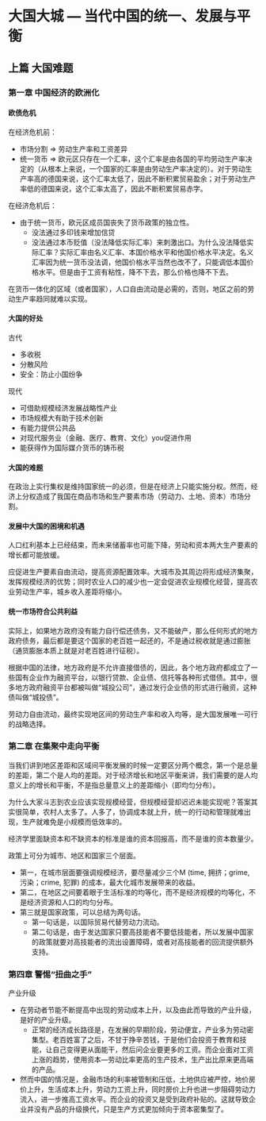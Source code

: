 # 大国大城 — 当代中国的统一、发展与平衡

## 上篇 大国难题

### 第一章 中国经济的欧洲化

#### 欧债危机

在经济危机前：

 - 市场分割 => 劳动生产率和工资差异
 - 统一货币 => 欧元区只存在一个汇率，这个汇率是由各国的平均劳动生产率决定的（从根本上来说，一个国家的汇率是由劳动生产率决定的）。对于劳动生产率高的德国来说，这个汇率太低了，因此不断积累贸易盈余；对于劳动生产率低的德国来说，这个汇率太高了，因此不断积累贸易赤字。

在经济危机后：

 - 由于统一货币，欧元区成员国丧失了货币政策的独立性。
   - 没法通过多印钱来增加信贷
   - 没法通过本币贬值（没法降低实际汇率）来刺激出口。为什么没法降低实际汇率？实际汇率由名义汇率、本国价格水平和他国价格水平决定。名义汇率因为统一货币没法调，他国价格水平当然也改不了，只能调低本国价格水平。但是由于工资有粘性，降不下去，那么价格也降不下去。

在货币一体化的区域（或者国家），人口自由流动是必需的，否则，地区之前的劳动生产率趋同就难以实现。

#### 大国的好处

古代

 - 多收税
 - 分散风险
 - 安全：防止小国纷争

现代

 - 可借助规模经济发展战略性产业
 - 市场规模大有助于技术创新
 - 有能力提供公共品
 - 对现代服务业（金融、医疗、教育、文化）you促进作用
 - 能获得作为国际媒介货币的铸币税

#### 大国的难题

在政治上实行集权是维持国家统一的必须，但是在经济上只能实施分权。然而，经济上分权造成了我国在商品市场和生产要素市场（劳动力、土地、资本）市场分割。

#### 发展中大国的困境和机遇

人口红利基本上已经结束，而未来储蓄率也可能下降，劳动和资本两大生产要素的增长都可能放缓。

应促进生产要素自由流动，提高资源配置效率。大城市及其周边将形成经济集聚，发挥规模经济的优势；同时农业人口的减少也一定会促进农业规模化经营，提高农业劳动生产率，城乡收入差距将缩小。

#### 统一市场符合公共利益

实际上，如果地方政府没有能力自行偿还债务，又不能破产，那么任何形式的地方政府债务，最后都是要这个国家的老百姓一起还的，不是通过税收就是通过膨胀 （通货膨胀本质上就是对老百姓进行征税）。

根据中国的法律，地方政府是不允许直接借债的，因此，各个地方政府都成立了一些国有企业作为融资平台，以银行贷款、企业债、信托等各种形式借债。其中，很多地方政府融资平台都被叫做“城投公司”，通过发行企业债的形式进行融资，这种债叫做“城投债”。

劳动力自由流动，最终实现地区间的劳动生产率和收入均等，是大国发展唯一可行的战略选择。

### 第二章 在集聚中走向平衡

当我们讲到地区差距和区域间平衡发展的时候一定要区分两个概念，第一个是总量的差距，第二个是人均的差距。对于经济增长和地区平衡来讲，我们需要的是人均意义上的增长和平衡，不是指总量意义上的差距缩小（即均匀分布）。

为什么大家斗志到农业应该实现规模经营，但规模经营却迟迟未能实现呢？答案其实很简单，农村人太多了。人多了，协调成本就上升，统一的行动和管理就难出现，生产就难免是小规模而低效率的。

经济学里面缺资本和不缺资本的标准是谁的资本回报高，而不是谁的资本数量少。

政策上可分为城市、地区和国家三个层面。

 - 第一，在城市层面要强调规模经济，要尽量减少三个M (time, 拥挤；grime, 污染；crime, 犯罪) 的成本，最大化城市发展带来的收益。
 - 第二，在地区之间要着眼于生活标准的均等化，而不是经济规模的均等化，不是经济资源和人口的均匀分布。
 - 第三就是国家政策，可以总结为两句话。
   - 第一句话是，以国际贸易代替劳动力流动。
   - 第二句话是，由于发达国家只要高技能者不要低技能者，所以发展中国家的政策就要对高技能者的流出设置障碍，或者对高技能者的回流提供额外支持。

### 第四章 警惕“扭曲之手”

产业升级

 - 在劳动者节能不断提高中出现的劳动成本上升，以及由此而导致的产业升级，是好的产业升级。
   - 正常的经济成长路径是，在发展的早期阶段，劳动便宜，产业多为劳动密集型。老百姓富了之后，不甘于挣辛苦钱，于是他们会投资于教育和技能，让自己变得更从面能干，然后问企业要更多的工资。而企业面对工资上涨的趋势，使用资本—劳动比率更高的生产技术，生产出比原来更高端的产品。
 - 然而中国的情况是，金融市场的利率被管制和压低，土地供应被严控，地价房价上升，生活成本上升，劳动力工资上升，同时房价上升也进一步阻碍劳动力流入，进一步推高工资水平。而企业的投资又是受到政府补贴的。这就导致企业并没有产品的升级换代，只是生产方式更加倾向于资本密集型了。